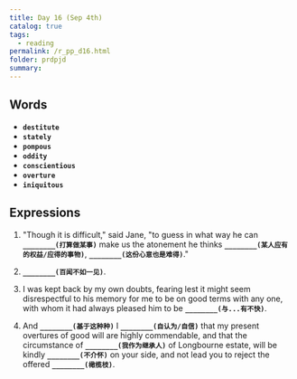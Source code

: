 ```yaml
---
title: Day 16 (Sep 4th)
catalog: true
tags: 
  - reading
permalink: /r_pp_d16.html
folder: prdpjd
summary: 
---
```


## Words

-   <b data-toggle="tooltip" data-original-title="{{site.data.glossary.destitute}}">`destitute`</b>
-   <b data-toggle="tooltip" data-original-title="{{site.data.glossary.stately}}">`stately`</b>
-   <b data-toggle="tooltip" data-original-title="{{site.data.glossary.pompous}}">`pompous`</b>
-   <b data-toggle="tooltip" data-original-title="{{site.data.glossary.oddity}}">`oddity`</b>
-   <b data-toggle="tooltip" data-original-title="{{site.data.glossary.conscientious}}">`conscientious`</b>
-   <b data-toggle="tooltip" data-original-title="{{site.data.glossary.overture}}">`overture`</b>
-   <b data-toggle="tooltip" data-original-title="{{site.data.glossary.iniquitous}}">`iniquitous`</b>


## Expressions

1.  "Though it is difficult," said Jane, "to guess in what way he can <b data-toggle="tooltip" data-original-title="{{site.data.answers.d16_a}}">`________(打算做某事)`</b> make us the atonement he thinks <b data-toggle="tooltip" data-original-title="{{site.data.answers.d16_a2}}">`________(某人应有的权益/应得的事物)`</b>, <b data-toggle="tooltip" data-original-title="{{site.data.answers.d16_a3}}">`________(这份心意也是难得)`</b>."

2.  <b data-toggle="tooltip" data-original-title="{{site.data.answers.d16_b}}">`________(百闻不如一见)`</b>.

3.  I was kept back by my own doubts, fearing lest it might seem disrespectful to his memory for me to be on good terms with any one, with whom it had always pleased him to be <b data-toggle="tooltip" data-original-title="{{site.data.answers.d16_c}}">`________(与...有不快)`</b>.

4.  And <b data-toggle="tooltip" data-original-title="{{site.data.answers.d16_d}}">`________(基于这种种)`</b> I <b data-toggle="tooltip" data-original-title="{{site.data.answers.d16_d2}}">`________(自认为/自信)`</b> that my present overtures of good will are highly commendable, and that the circumstance of <b data-toggle="tooltip" data-original-title="{{site.data.answers.d16_d3}}">`________(我作为继承人)`</b> of Longbourne estate, will be kindly <b data-toggle="tooltip" data-original-title="{{site.data.answers.d16_d4}}">`________(不介怀)`</b> on your side, and not lead you to reject the offered <b data-toggle="tooltip" data-original-title="{{site.data.answers.d16_d5}}">`________(橄榄枝)`</b>.